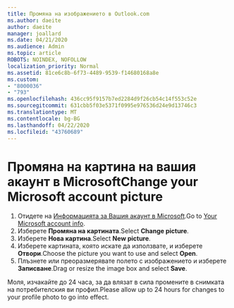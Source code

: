 ```yaml
---
title: Промяна на изображението в Outlook.com
ms.author: daeite
author: daeite
manager: joallard
ms.date: 04/21/2020
ms.audience: Admin
ms.topic: article
ROBOTS: NOINDEX, NOFOLLOW
localization_priority: Normal
ms.assetid: 81ce6c8b-6f73-4489-9539-f14680168a8e
ms.custom:
- "8000036"
- "793"
ms.openlocfilehash: 436cc95f9157b7ed2284d9f26cb54c14f553c52e
ms.sourcegitcommit: 631cbb5f03e5371f0995e976536d24e9d13746c3
ms.translationtype: MT
ms.contentlocale: bg-BG
ms.lasthandoff: 04/22/2020
ms.locfileid: "43760689"
---
```

# <a name="change-your-microsoft-account-picture"></a><span data-ttu-id="b3f09-102">Промяна на картина на вашия акаунт в Microsoft</span><span class="sxs-lookup"><span data-stu-id="b3f09-102">Change your Microsoft account picture</span></span>

1. <span data-ttu-id="b3f09-103">Отидете на [Информацията за Вашия акаунт в Microsoft](https://go.microsoft.com/fwlink/p/?linkid=860841).</span><span class="sxs-lookup"><span data-stu-id="b3f09-103">Go to [Your Microsoft account info](https://go.microsoft.com/fwlink/p/?linkid=860841).</span></span>
2. <span data-ttu-id="b3f09-104">Изберете **Промяна на картината**.</span><span class="sxs-lookup"><span data-stu-id="b3f09-104">Select **Change picture**.</span></span>
3. <span data-ttu-id="b3f09-105">Изберете **Нова картина**.</span><span class="sxs-lookup"><span data-stu-id="b3f09-105">Select **New picture**.</span></span>
4. <span data-ttu-id="b3f09-106">Изберете картината, която искате да използвате, и изберете **Отвори**.</span><span class="sxs-lookup"><span data-stu-id="b3f09-106">Choose the picture you want to use and select **Open**.</span></span>
5. <span data-ttu-id="b3f09-107">Плъзнете или преоразмерявате полето с изображението и изберете **Записване**.</span><span class="sxs-lookup"><span data-stu-id="b3f09-107">Drag or resize the image box and select **Save**.</span></span>

<span data-ttu-id="b3f09-108">Моля, изчакайте до 24 часа, за да влязат в сила промените в снимката на потребителския ви профил.</span><span class="sxs-lookup"><span data-stu-id="b3f09-108">Please allow up to 24 hours for changes to your profile photo to go into effect.</span></span>